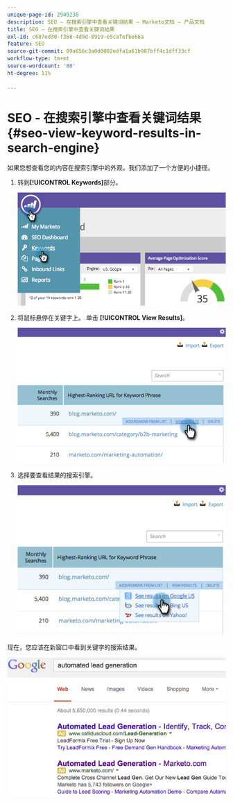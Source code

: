 ```yaml
---
unique-page-id: 2949238
description: SEO — 在搜索引擎中查看关键词结果 — Marketo文档 — 产品文档
title: SEO — 在搜索引擎中查看关键词结果
exl-id: c687ed30-f368-4d9d-8919-e5cafefbe66a
feature: SEO
source-git-commit: 09a656c3a0d0002edfa1a61b987bff4c1dff33cf
workflow-type: tm+mt
source-wordcount: '80'
ht-degree: 11%

---
```


# SEO - 在搜索引擎中查看关键词结果 {#seo-view-keyword-results-in-search-engine}

如果您想查看您的内容在搜索引擎中的外观，我们添加了一个方便的小捷径。

1. 转到&#x200B;**[!UICONTROL Keywords]**&#x200B;部分。

   ![](assets/image2014-9-18-13-3a33-3a58.png)

1. 将鼠标悬停在关键字上。 单击 **[!UICONTROL View Results]**。

   ![](assets/image2014-9-18-13-3a34-3a2.png)

1. 选择要查看结果的搜索引擎。

   ![](assets/image2014-9-18-13-3a34-3a16.png)

现在，您应该在新窗口中看到关键字的搜索结果。

![](assets/image2014-9-18-13-3a34-3a24.png)
